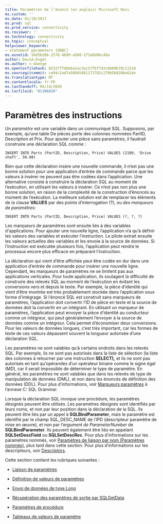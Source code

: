 ```yaml
---
title: Paramètres de l’énoncé (en anglais) Microsoft Docs
ms.custom: ''
ms.date: 01/19/2017
ms.prod: sql
ms.prod_service: connectivity
ms.reviewer: ''
ms.technology: connectivity
ms.topic: conceptual
helpviewer_keywords:
- statement parameters [ODBC]
ms.assetid: 58d5b166-2578-4699-a560-1f1e6d86c49a
author: David-Engel
ms.author: v-daenge
ms.openlocfilehash: 02327ff4bb6a1ac3ac57fbf7d3c6b09b70c11534
ms.sourcegitcommit: ce94c2ad7a50945481172782c270b5b0206e61de
ms.translationtype: MT
ms.contentlocale: fr-FR
ms.lasthandoff: 04/14/2020
ms.locfileid: "81306820"
---
```

# <a name="statement-parameters"></a>Paramètres des instructions
Un *paramètre* est une variable dans un communiqué SQL. Supposons, par exemple, qu’une table De pièces porte des colonnes nommées PartID, Description et Prix. Pour ajouter une pièce sans paramètres, il faudrait construire une déclaration SQL comme :  
  
```  
INSERT INTO Parts (PartID, Description, Price) VALUES (2100, 'Drive shaft', 50.00)  
```  
  
 Bien que cette déclaration insère une nouvelle commande, il n’est pas une bonne solution pour une application d’entrée de commande parce que les valeurs à insérer ne peuvent pas être codées dans l’application. Une alternative consiste à construire la déclaration SQL au moment de l’exécution, en utilisant les valeurs à insérer. Ce n’est pas non plus une bonne solution, en raison de la complexité de la construction d’énoncés au moment de l’exécution. La meilleure solution est de remplacer les éléments de la clause **VALUES** par des points d’interrogation (?), ou *des marqueurs de paramètres*:  
  
```  
INSERT INTO Parts (PartID, Description, Price) VALUES (?, ?, ?)  
```  
  
 Les marqueurs de paramètres sont ensuite liés à des variables d'applications. Pour ajouter une nouvelle ligne, l’application n’a qu’à définir les valeurs des variables et exécuter l’instruction. Le pilote extrait ensuite les valeurs actuelles des variables et les envoie à la source de données. Si l’instruction est exécutée plusieurs fois, l’application peut rendre le processus encore plus efficace en préparant l’instruction.  
  
 La déclaration qui vient d’être affichée peut être codée en dur dans une application d’entrée de commande pour insérer une nouvelle ligne. Cependant, les marqueurs de paramètres ne se limitent pas aux applications verticales. Pour toute application, ils soulagent la difficulté de construire des relevés SQL au moment de l’exécution en évitant les conversions vers et depuis le texte. Par exemple, la pièce d’identité qui vient d’être montrée est très probablement stockée dans l’application sous forme d’intégrage. Si l’énoncé SQL est construit sans marqueurs de paramètres, l’application doit convertir l’ID de pièce en texte et la source de données doit la convertir en un intégrant. En utilisant un marqueur de paramètres, l’application peut envoyer la pièce d’identité au conducteur comme un intégreur, qui peut généralement l’envoyer à la source de données comme un intégreur. Cela permet d’économiser deux conversions. Pour les valeurs de données longues, c’est très important, car les formes de texte de ces valeurs dépassent souvent la longueur autorisée d’une déclaration SQL.  
  
 Les paramètres ne sont valables qu’à certains endroits dans les relevés SQL. Par exemple, ils ne sont pas autorisés dans la liste de sélection (la liste des colonnes à retourner par une instruction **SELECT),** et ils ne sont pas autorisés en tant qu’opérandes d’un opérateur binaire comme le signe égal (MD), car il serait impossible de déterminer le type de paramètre. En général, les paramètres ne sont valables que dans les relevés de type de manipulation de données (DML), et non dans les énoncés de définition des données (DDL). Pour plus d’informations, voir [Marqueurs paramètres](../../../odbc/reference/appendixes/parameter-markers.md) à l’annexe C: SQL Grammar.  
  
 Lorsque la déclaration SQL invoque une procédure, les paramètres désignés peuvent être utilisés. Les paramètres désignés sont identifiés par leurs noms, et non par leur position dans la déclaration de la SQL. Ils peuvent être liés par un appel à **SQLBindParameter**, mais le paramètre est identifié par le champ SQL_DESC_NAME de l’IPD (descripteur paramètre de mise en œuvre), et non par *l’argument de ParameterNumber* de **SQLBindParameter**. Ils peuvent également être liés en appelant **SQLSetDescField** ou **SQLSetDescRec**. Pour plus d’informations sur les paramètres nommés, voir [Paramètres de liaison par nom (Paramètres nommés)](../../../odbc/reference/develop-app/binding-parameters-by-name-named-parameters.md), plus tard dans cette section. Pour plus d’informations sur les descripteurs, voir [Descriptors](../../../odbc/reference/develop-app/descriptors.md).  
  
 Cette section contient les rubriques suivantes :  
  
-   [Liaison de paramètres](../../../odbc/reference/develop-app/binding-parameters-odbc.md)  
  
-   [Définition de valeurs de paramètres](../../../odbc/reference/develop-app/setting-parameter-values.md)  
  
-   [Envoi de données de type Long](../../../odbc/reference/develop-app/sending-long-data.md)  
  
-   [Récupération des paramètres de sortie par SQLGetData](../../../odbc/reference/develop-app/retrieving-output-parameters-using-sqlgetdata.md)  
  
-   [Paramètres de procédure](../../../odbc/reference/develop-app/procedure-parameters.md)  
  
-   [Tableaux de valeurs de paramètre](../../../odbc/reference/develop-app/arrays-of-parameter-values.md)
